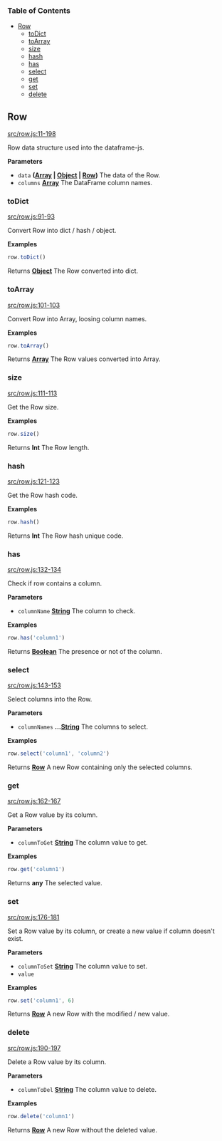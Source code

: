 <!-- Generated by documentation.js. Update this documentation by updating the source code. -->

### Table of Contents

-   [Row][1]
    -   [toDict][2]
    -   [toArray][3]
    -   [size][4]
    -   [hash][5]
    -   [has][6]
    -   [select][7]
    -   [get][8]
    -   [set][9]
    -   [delete][10]

## Row

[src/row.js:11-198][11]

Row data structure used into the dataframe-js.

**Parameters**

-   `data` **([Array][12] \| [Object][13] \| [Row][14])** The data of the Row.
-   `columns` **[Array][12]** The DataFrame column names.

### toDict

[src/row.js:91-93][15]

Convert Row into dict / hash / object.

**Examples**

```javascript
row.toDict()
```

Returns **[Object][13]** The Row converted into dict.

### toArray

[src/row.js:101-103][16]

Convert Row into Array, loosing column names.

**Examples**

```javascript
row.toArray()
```

Returns **[Array][12]** The Row values converted into Array.

### size

[src/row.js:111-113][17]

Get the Row size.

**Examples**

```javascript
row.size()
```

Returns **Int** The Row length.

### hash

[src/row.js:121-123][18]

Get the Row hash code.

**Examples**

```javascript
row.hash()
```

Returns **Int** The Row hash unique code.

### has

[src/row.js:132-134][19]

Check if row contains a column.

**Parameters**

-   `columnName` **[String][20]** The column to check.

**Examples**

```javascript
row.has('column1')
```

Returns **[Boolean][21]** The presence or not of the column.

### select

[src/row.js:143-153][22]

Select columns into the Row.

**Parameters**

-   `columnNames` **...[String][20]** The columns to select.

**Examples**

```javascript
row.select('column1', 'column2')
```

Returns **[Row][14]** A new Row containing only the selected columns.

### get

[src/row.js:162-167][23]

Get a Row value by its column.

**Parameters**

-   `columnToGet` **[String][20]** The column value to get.

**Examples**

```javascript
row.get('column1')
```

Returns **any** The selected value.

### set

[src/row.js:176-181][24]

Set a Row value by its column, or create a new value if column doesn't exist.

**Parameters**

-   `columnToSet` **[String][20]** The column value to set.
-   `value`  

**Examples**

```javascript
row.set('column1', 6)
```

Returns **[Row][14]** A new Row with the modified / new value.

### delete

[src/row.js:190-197][25]

Delete a Row value by its column.

**Parameters**

-   `columnToDel` **[String][20]** The column value to delete.

**Examples**

```javascript
row.delete('column1')
```

Returns **[Row][14]** A new Row without the deleted value.

[1]: #row

[2]: #todict

[3]: #toarray

[4]: #size

[5]: #hash

[6]: #has

[7]: #select

[8]: #get

[9]: #set

[10]: #delete

[11]: https://github.com/Gmousse/dataframe-js/blob/804832188ca1286815ef57092480b3d3b2b56de6/src/row.js#L11-L198 "Source code on GitHub"

[12]: https://developer.mozilla.org/docs/Web/JavaScript/Reference/Global_Objects/Array

[13]: https://developer.mozilla.org/docs/Web/JavaScript/Reference/Global_Objects/Object

[14]: #row

[15]: https://github.com/Gmousse/dataframe-js/blob/804832188ca1286815ef57092480b3d3b2b56de6/src/row.js#L91-L93 "Source code on GitHub"

[16]: https://github.com/Gmousse/dataframe-js/blob/804832188ca1286815ef57092480b3d3b2b56de6/src/row.js#L101-L103 "Source code on GitHub"

[17]: https://github.com/Gmousse/dataframe-js/blob/804832188ca1286815ef57092480b3d3b2b56de6/src/row.js#L111-L113 "Source code on GitHub"

[18]: https://github.com/Gmousse/dataframe-js/blob/804832188ca1286815ef57092480b3d3b2b56de6/src/row.js#L121-L123 "Source code on GitHub"

[19]: https://github.com/Gmousse/dataframe-js/blob/804832188ca1286815ef57092480b3d3b2b56de6/src/row.js#L132-L134 "Source code on GitHub"

[20]: https://developer.mozilla.org/docs/Web/JavaScript/Reference/Global_Objects/String

[21]: https://developer.mozilla.org/docs/Web/JavaScript/Reference/Global_Objects/Boolean

[22]: https://github.com/Gmousse/dataframe-js/blob/804832188ca1286815ef57092480b3d3b2b56de6/src/row.js#L143-L153 "Source code on GitHub"

[23]: https://github.com/Gmousse/dataframe-js/blob/804832188ca1286815ef57092480b3d3b2b56de6/src/row.js#L162-L167 "Source code on GitHub"

[24]: https://github.com/Gmousse/dataframe-js/blob/804832188ca1286815ef57092480b3d3b2b56de6/src/row.js#L176-L181 "Source code on GitHub"

[25]: https://github.com/Gmousse/dataframe-js/blob/804832188ca1286815ef57092480b3d3b2b56de6/src/row.js#L190-L197 "Source code on GitHub"
